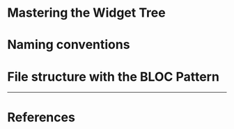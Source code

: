 # Mastering the Widget Tree
# Naming conventions
# File structure with the BLOC Pattern

---
# References 